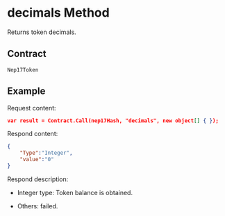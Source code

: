 # decimals Method

Returns token decimals.

## Contract

	Nep17Token

## Example

Request content:

```json
var result = Contract.Call(nep17Hash, "decimals", new object[] { });
```

Respond content:

```json
{
	"Type":"Integer",
	"value":"0"
}
```

Respond description:

- Integer type: Token balance is obtained.

- Others: failed.
